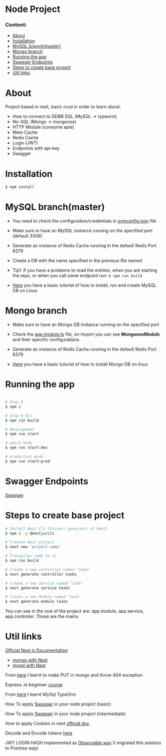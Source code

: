 # Node Project

### Content:

- [About](#about)
- [Installation](#installation)
- [MySQL branch(master)](<#mysql-branch(master)>)
- [Mongo branch](#mongo-branch)
- [Running the app](#running-the-app)
- [Swagger Endpoints](#swagger-endpoints)
- [Steps to create base project](#steps-to-create-base-project)
- [Util links](#util-links)

# About

Project based in nest, basic crud in order to learn about:

- How to connect to DDBB SQL (MySQL -> typeorm)
- No-SQL (Mongo -> mongoose)
- HTTP Module (consume apis)
- Mem Cache
- Redis Cache
- Login (JWT)
- Endpoints with api-key
- Swagger

# Installation

```bash
$ npm install
```

# MySQL branch(master)

- You need to check the configuration/credentials in [ormconfig.json](https://github.com/csulak/node/blob/master/ormconfig.json) file

- Make sure to have an MySQL instance running on the specified port (default 3306)

- Generate an instance of Redis Cache running in the default Redis Port 6379

- Create a DB with the name specified in the previous file named

- Tip1: If you have a problems to read the entities, when you are starting the repo, or when you call some endpoint run: `$ npm run build`

- [Here](https://www.youtube.com/watch?v=TG6WAnyeDRw&ab_channel=linuxhint) you have a basic tutorial of how to install, run and create MySQL DB on Linux

# Mongo branch

- Make sure to have an Mongo DB instance running on the specified port

- Check the [app.module.ts](https://github.com/csulak/node/blob/Mongo-TypeOrm/src/app.module.ts) file, on import you can see **MongooseModule** and their specific configurations

- Generate an instance of Redis Cache running in the default Redis Port 6379

- [Here](https://www.youtube.com/watch?v=JTvGImRESzg&ab_channel=ATOM) you have a basic tutorial of how to install Mongo DB on linux

# Running the app

```bash

# Step 0
$ npm i

# Step 0 bis
$ npm run build

# development
$ npm run start

# watch mode
$ npm run start:dev

# production mode
$ npm run start:prod
```

# Swagger Endpoints

[Swagger](http://localhost:3000/api/docs/#/)

# Steps to create base project

```bash
# Install Nest Cli (Project generator of Nest)
$ npm i -g @nestjs/cli

# Creates Nest project
$ nest new 'project-name'

# Transpiles code to Js
$ npm run build

# Create a new controller named "task"
$ nest generate controller tasks

# Create a new Service named "task"
$ nest generate service tasks

# Create a new Module named "task"
$ nest generate module tasks

```

You can see in the root of the project are: app.module, app.service, app.controller. Those are the mains.

# Util links

[Official Nest js Documentation](https://docs.nestjs.com/)

- [mongo with Nest ](https://docs.nestjs.com/techniques/database)
- [mysql with Nest](https://docs.nestjs.com/techniques/mongodb)

From [here](https://www.youtube.com/watch?v=ulfU5vY6I78&ab_channel=Academind) I learnt to make PUT in mongo and throw 404 exception

Express Js beginner [course](https://www.youtube.com/watch?v=794Q71KVw1k&ab_channel=Fazt)

From [here](https://www.youtube.com/watch?v=pCxL1sdjeCc&ab_channel=FaztCode) I learnt MySql TypeOrm

How To apply [Swagger](https://www.youtube.com/watch?v=VipXIb1KzaA&ab_channel=DominiCode) in your node project (basic)

How To apply [Swagger](https://www.youtube.com/watch?v=r0TP4DdXeIk&ab_channel=KelvinMai) in your node project (intermediate)

How to apply Cookies in nest [official doc](https://docs.nestjs.com/techniques/cookies)

Decode and Encode tokens [here](https://jwt.io/)

JWT LOGIN HASH implemented as [Observable way](https://www.youtube.com/watch?v=bbDDSylRM04&ab_channel=ThomasOliver) (I migrated this solution to Promise way)
